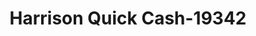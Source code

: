 ---
f_zip-code: 72601
f_state-code: AR
title: Harrison Quick Cash-19342
f_phone: 870-743-6976
f_city-only: Harrison
f_address: 216 West Stephenson Avenue Harrison
f_location-unique-id: '19342'
slug: harrison-quick-cash-19342
updated-on: '2024-05-30T13:46:58.046Z'
created-on: '2024-05-30T13:36:59.803Z'
published-on: '2024-05-30T13:54:32.469Z'
f_city-state: cms/city/harrison-ar.md
f_company: cms/company/harrison-quick-cash.md
f_state: cms/state/arkansas.md
layout: '[payday-loan].html'
tags: payday-loan
---